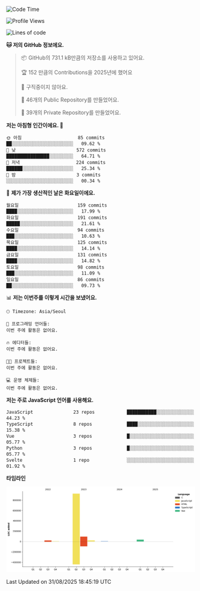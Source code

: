 <!--START_SECTION:waka-->
![Code Time](http://img.shields.io/badge/Code%20Time-131%20hrs%204%20mins-blue)

![Profile Views](http://img.shields.io/badge/Profile%20Views-4-blue)

![Lines of code](https://img.shields.io/badge/%EC%A0%80%EB%8A%94%20%EC%97%AC%ED%83%9C%EA%B9%8C%EC%A7%80%20-1.1%20million%20%EC%A4%84%EC%9D%98%20%EC%BD%94%EB%93%9C%EB%A5%BC%20%EC%9E%91%EC%84%B1%ED%96%88%EC%96%B4%EC%9A%94.-blue)

**🐱 저의 GitHub 정보에요.** 

> 📦 GitHub의 731.1 kB만큼의 저장소를 사용하고 있어요. 
 > 
> 🏆 152 만큼의 Contributions을 2025년에 했어요
 > 
> 🚫 구직중이지 않아요.
 > 
> 📜 46개의 Public Repository를 만들었어요. 
 > 
> 🔑 39개의 Private Repository를 만들었어요. 
 > 
**저는 아침형 인간이에요. 🐤** 

```text
🌞 아침                     85 commits          ██░░░░░░░░░░░░░░░░░░░░░░░   09.62 % 
🌆 낮　                     572 commits         ████████████████░░░░░░░░░   64.71 % 
🌃 저녁                     224 commits         ██████░░░░░░░░░░░░░░░░░░░   25.34 % 
🌙 밤　                     3 commits           ░░░░░░░░░░░░░░░░░░░░░░░░░   00.34 % 
```
📅 **제가 가장 생산적인 날은 화요일이에요.** 

```text
월요일                      159 commits         ████░░░░░░░░░░░░░░░░░░░░░   17.99 % 
화요일                      191 commits         █████░░░░░░░░░░░░░░░░░░░░   21.61 % 
수요일                      94 commits          ███░░░░░░░░░░░░░░░░░░░░░░   10.63 % 
목요일                      125 commits         ████░░░░░░░░░░░░░░░░░░░░░   14.14 % 
금요일                      131 commits         ████░░░░░░░░░░░░░░░░░░░░░   14.82 % 
토요일                      98 commits          ███░░░░░░░░░░░░░░░░░░░░░░   11.09 % 
일요일                      86 commits          ██░░░░░░░░░░░░░░░░░░░░░░░   09.73 % 
```


📊 **저는 이번주를 이렇게 시간을 보냈어요.** 

```text
🕑︎ Timezone: Asia/Seoul

💬 프로그래밍 언어들: 
이번 주에 활동은 없어요.

🔥 에디터들: 
이번 주에 활동은 없어요.

🐱‍💻 프로젝트들: 
이번 주에 활동은 없어요.

💻 운영 체제들: 
이번 주에 활동은 없어요.
```

**저는 주로 JavaScript 언어를 사용해요.** 

```text
JavaScript               23 repos            ███████████░░░░░░░░░░░░░░   44.23 % 
TypeScript               8 repos             ████░░░░░░░░░░░░░░░░░░░░░   15.38 % 
Vue                      3 repos             █░░░░░░░░░░░░░░░░░░░░░░░░   05.77 % 
Python                   3 repos             █░░░░░░░░░░░░░░░░░░░░░░░░   05.77 % 
Svelte                   1 repo              ░░░░░░░░░░░░░░░░░░░░░░░░░   01.92 % 
```



**타임라인**

![Lines of Code chart](https://raw.githubusercontent.com/project-dy/project-dy/main/assets/bar_graph.png)


 Last Updated on 31/08/2025 18:45:19 UTC
<!--END_SECTION:waka-->
